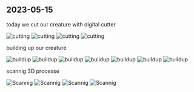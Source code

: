 ## 2023-05-15

today we cut our creature with digital cutter 

![cutting](/devlog/images/2013-05-15/1.gif)
![cutting](/devlog/images/2013-05-15/2.jpg)
![cutting](/devlog/images/2013-05-15/3.jpg)
![cutting](/devlog/images/2013-05-15/4.jpg)

building up our creature 

![buildup](/devlog/images/2013-05-15/5.gif)
![buildup](/devlog/images/2013-05-15/6.jpg)
![buildup](/devlog/images/2013-05-15/7.jpg)
![buildup](/devlog/images/2013-05-15/8.jpg)
![buildup](/devlog/images/2013-05-15/9.gif)
![buildup](/devlog/images/2013-05-15/10.jpg)
![buildup](/devlog/images/2013-05-15/11.jpg)

scannig 3D processe 

![Scannig](/devlog/images/2013-05-15/12.jpg)
![Scannig](/devlog/images/2013-05-15/13.jpg)
![Scannig](/devlog/images/2013-05-15/14.jpg)
![Scannig](/devlog/images/2013-05-15/15.jpg)

